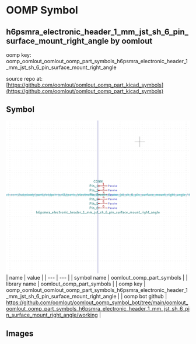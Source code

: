 # OOMP Symbol  
## h6psmra_electronic_header_1_mm_jst_sh_6_pin_surface_mount_right_angle  by oomlout  
  
oomp key: oomp_oomlout_oomlout_oomp_part_symbols_h6psmra_electronic_header_1_mm_jst_sh_6_pin_surface_mount_right_angle  
  
source repo at: [https://github.com/oomlout/oomlout_oomp_part_kicad_symbols](https://github.com/oomlout/oomlout_oomp_part_kicad_symbols)  
## Symbol  
  
[![working.png](working_600.png)](working.png)  
| name | value | 
| --- | --- | 
| symbol name | oomlout_oomp_part_symbols | 
| library name | oomlout_oomp_part_symbols | 
| oomp key | oomp_oomlout_oomlout_oomp_part_symbols_h6psmra_electronic_header_1_mm_jst_sh_6_pin_surface_mount_right_angle | 
| oomp bot github | https://github.com/oomlout/oomlout_oomp_symbol_bot/tree/main/oomlout_oomlout_oomp_part_symbols_h6psmra_electronic_header_1_mm_jst_sh_6_pin_surface_mount_right_angle/working | 
## Images  

